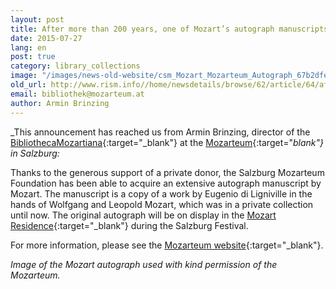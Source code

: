 ```yaml
---
layout: post
title: After more than 200 years, one of Mozart’s autograph manuscripts returns to Salzburg
date: 2015-07-27
lang: en
post: true
category: library_collections
image: "/images/news-old-website/csm_Mozart_Mozarteum_Autograph_67b2dfe1c3.jpg"
old_url: http://www.rism.info//home/newsdetails/browse/62/article/64/after-more-than-200-years-one-of-mozarts-autograph-manuscripts-returns-to-salzburg.html
email: bibliothek@mozarteum.at
author: Armin Brinzing
---
```


_This announcement has reached us from Armin Brinzing, director of the [BibliothecaMozartiana](http://www.mozarteum.at/wissenschaft/bibliothek/bibliotheca-mozartiana.html){:target="_blank"} at the [Mozarteum](http://www.mozarteum.at/){:target="_blank"} in Salzburg:_

Thanks to the generous support of a private donor, the Salzburg Mozarteum Foundation has been able to acquire an extensive autograph manuscript by Mozart. The manuscript is a copy of a work by Eugenio di Ligniville in the hands of Wolfgang and Leopold Mozart, which was in a private collection until now. The original autograph will be on display in the [Mozart Residence](http://www.mozarteum.at/museen/mozart-wohnhaus.html){:target="_blank"} during the Salzburg Festival.

For more information, please see the [Mozarteum website](http://www.mozarteum.at/en/content/news/256){:target="_blank"}.


_Image of the Mozart autograph used with kind permission of the Mozarteum._


